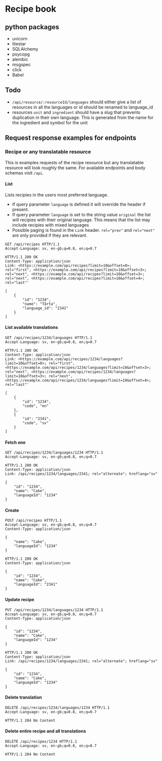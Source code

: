 # Recipe book

## python packages

* uvicorn
* litestar
* SQLAlchemy
* psycopg
* alembic
* msgspec
* click
* Babel

## Todo
* `/api/resource/:resourceId/languages` should either give a list of resources in all the languages or id should be renamed to language_id
* resources `unit` and `ingredient` should have a slug that prevents duplication in their own language. This is generated from the name for the ingredient and symbol for the unit

## Request response examples for endpoints
### Recipe or any translatable resource
This is examples requests of the recipe resource but any translatable resource will look roughly the same.
For available endpoints and body schemas visit `/api`.
#### List
Lists recipies in the users most preferred language.
* If query parameter `language` is defined it will override the header if present.
* If query parameter `language` is set to the string value `original` the list will recipies with their original language.
  This means that the list may include recipies with mixed languages
* Possible paging is found in the `Link` header. `rel="prev"` and `rel="next"` are only provided if they are relevant.

```http request
GET /api/recipes HTTP/1.1
Accept-Language: sv, en-gb;q=0.8, en;q=0.7
```
```http response
HTTP/1.1 200 OK
Content-Type: application/json
Link: <https://example.com/api/recipes?limit=10&offset=0>; rel="first", <https://example.com/api/recipes?limit=10&offset=3>; rel="next", <https://example.com/api/recipes?limit=10&offset=3>; rel="next", <https://example.com/api/recipes?limit=10&offset=4>; rel="last"'

[
    {
        "id": "1234",
        "name": "Tårta",
        "language_id": "2341"
    }
]
```

#### List available translations
```http request
GET /api/recipes/1234/languages HTTP/1.1
Accept-Language: sv, en-gb;q=0.8, en;q=0.7
```
```http response
HTTP/1.1 200 OK
Content-Type: application/json
Link: <https://example.com/api/recipes/1234/languages?limit=10&offset=0>; rel="first", <https://example.com/api/recipes/1234/languages?limit=10&offset=3>; rel="next", <https://example.com/api/recipes/1234/languages?limit=10&offset=3>; rel="next", <https://example.com/api/recipes/1234/languages?limit=10&offset=4>; rel="last"'

[
    {
        "id": "1234",
        "code", "en"
    },
    {
        "id": "2341",
        "code", "sv"
    }
]
```

#### Fetch one
```http request
GET /api/recipes/1234/languages/1234 HTTP/1.1
Accept-Language: sv, en-gb;q=0.8, en;q=0.7
```
```http response
HTTP/1.1 200 OK
Content-Type: application/json
Link: /api/recipes/1234/languages/2341; rel="alternate"; hreflang="sv"

{
    "id": "1234",
    "name": "Cake",
    "languageId": "1234"
}
```

#### Create
```http request
POST /api/recipes HTTP/1.1
Accept-Language: sv, en-gb;q=0.8, en;q=0.7
Content-Type: application/json

{
    "name": "Cake",
    "languageId": "1234"
}
```
```http response
HTTP/1.1 200 OK
Content-Type: application/json

{
    "id": "1234",
    "name": "Cake",
    "languageId": "2341"
}
```

#### Update recipe
```http request
PUT /api/recipes/1234/languages/1234 HTTP/1.1
Accept-Language: sv, en-gb;q=0.8, en;q=0.7
Content-Type: application/json

{
    "id": "1234",
    "name": "Cake",
    "languageId": "1234"
}
```
```http response
HTTP/1.1 200 OK
Content-Type: application/json
Link: /api/recipes/1234/languages/2341; rel="alternate"; hreflang="sv"

{
    "id": "1234",
    "name": "Cake",
    "languageId": "1234"
}
```

#### Delete translation
```http request
DELETE /api/recipes/1234/languages/1234 HTTP/1.1
Accept-Language: sv, en-gb;q=0.8, en;q=0.7
```
```http response
HTTP/1.1 204 No Content
```

#### Delete entire recipe and all translations

```http request
DELETE /api/recipes/1234 HTTP/1.1
Accept-Language: sv, en-gb;q=0.8, en;q=0.7
```
```http response
HTTP/1.1 204 No Content
```
